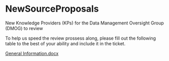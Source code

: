 # NewSourceProposals
New Knowledge Providers (KPs) for the Data Management Oversight Group (DMOG) to review

To help us speed the review prossess along, please fill out the following table to the best of your ability and include it in the ticket.

[General Information.docx](https://github.com/user-attachments/files/16130892/General.Information.docx)
